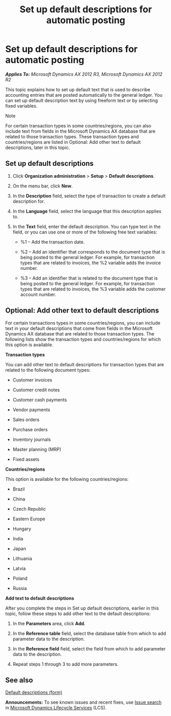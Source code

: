 ﻿---
title: Set up default descriptions for automatic posting
TOCTitle: Set up default descriptions for automatic posting
ms:assetid: d195456d-df67-44d3-94a0-b897bc3da664
ms:mtpsurl: https://technet.microsoft.com/en-us/library/JJ677363(v=AX.60)
ms:contentKeyID: 49384138
ms.date: 10/15/2014
mtps_version: v=AX.60
---

# Set up default descriptions for automatic posting 


_**Applies To:** Microsoft Dynamics AX 2012 R3, Microsoft Dynamics AX 2012 R2_

This topic explains how to set up default text that is used to describe accounting entries that are posted automatically to the general ledger. You can set up default description text by using freeform text or by selecting fixed variables.


> [!NOTE]
> <P>For certain transaction types in some countries/regions, you can also include text from fields in the Microsoft Dynamics AX database that are related to those transaction types. These transaction types and countries/regions are listed in Optional: Add other text to default descriptions, later in this topic.</P>



## Set up default descriptions

1.  Click **Organization administration** \> **Setup** \> **Default descriptions**.

2.  On the menu bar, click **New**.

3.  In the **Description** field, select the type of transaction to create a default description for.

4.  In the **Language** field, select the language that this description applies to.

5.  In the **Text** field, enter the default description. You can type text in the field, or you can use one or more of the following free text variables:
    
      - %1 – Add the transaction date.
    
      - %2 – Add an identifier that corresponds to the document type that is being posted to the general ledger. For example, for transaction types that are related to invoices, the %2 variable adds the invoice number.
    
      - %3 – Add an identifier that is related to the document type that is being posted to the general ledger. For example, for transaction types that are related to invoices, the %3 variable adds the customer account number.

## Optional: Add other text to default descriptions

For certain transactions types in some countries/regions, you can include text in your default descriptions that come from fields in the Microsoft Dynamics AX database that are related to those transaction types. The following lists show the transaction types and countries/regions for which this option is available.

**Transaction types**

You can add other text to default descriptions for transaction types that are related to the following document types:

  - Customer invoices

  - Customer credit notes

  - Customer cash payments

  - Vendor payments

  - Sales orders

  - Purchase orders

  - Inventory journals

  - Master planning (MRP)

  - Fixed assets

**Countries/regions**

This option is available for the following countries/regions:

  - Brazil

  - China

  - Czech Republic

  - Eastern Europe

  - Hungary

  - India

  - Japan

  - Lithuania

  - Latvia

  - Poland

  - Russia

**Add text to default descriptions**

After you complete the steps in Set up default descriptions, earlier in this topic, follow these steps to add other text to the default descriptions:

1.  In the **Parameters** area, click **Add**.

2.  In the **Reference table** field, select the database table from which to add parameter data to the description.

3.  In the **Reference field** field, select the field from which to add parameter data to the description.

4.  Repeat steps 1 through 3 to add more parameters.

## See also

[Default descriptions (form)](https://technet.microsoft.com/en-us/library/aa615730\(v=ax.60\))

  
**Announcements:** To see known issues and recent fixes, use [Issue search](http://go.microsoft.com/fwlink/?linkid=389258) in [Microsoft Dynamics Lifecycle Services](http://go.microsoft.com/fwlink/?linkid=306505) (LCS).

